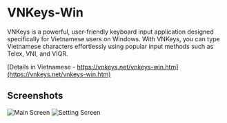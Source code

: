 # VNKeys-Win
VNKeys is a powerful, user-friendly keyboard input application designed specifically for Vietnamese users on Windows. With VNKeys, you can type Vietnamese characters effortlessly using popular input methods such as Telex, VNI, and VIQR.

[Details in Vietnamese - https://vnkeys.net/vnkeys-win.htm](https://vnkeys.net/vnkeys-win.htm)

## Screenshots
![Main Screen](https://vnfox.com//res/3/1032/1.png)
![Setting Screen](https://vnfox.com//res/3/1032/2.png)

